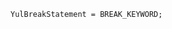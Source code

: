 <!-- This file is generated automatically by infrastructure scripts. Please don't edit by hand. -->

```{ .ebnf .slang-ebnf #YulBreakStatement }
YulBreakStatement = BREAK_KEYWORD;
```
